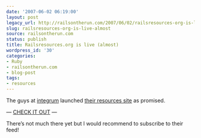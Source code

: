 ```yaml
---
date: '2007-06-02 06:19:00'
layout: post
legacy_url: http://railsontherun.com/2007/06/02/railsresources-org-is-live-almost/
slug: railsresources-org-is-live-almost
source: railsontherun.com
status: publish
title: Railsresources.org is live (almost)
wordpress_id: '30'
categories:
- Ruby
- railsontherun.com
- blog-post
tags:
- resources
---
```


The guys at [integrum](http://integrumtech.com) launched [their resources site](http://railsresources.org/) as promised.





— [CHECK IT OUT](http://railsresources.org/) —





There’s not much there yet but I would recommend to subscribe to their feed!
